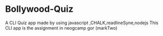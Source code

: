 # Bollywood-Quiz
A CLI Quiz app made by using javascript ,CHALK,readlineSyne,nodejs
This CLI app is the assignment in neogcamp gor (markTwo)
